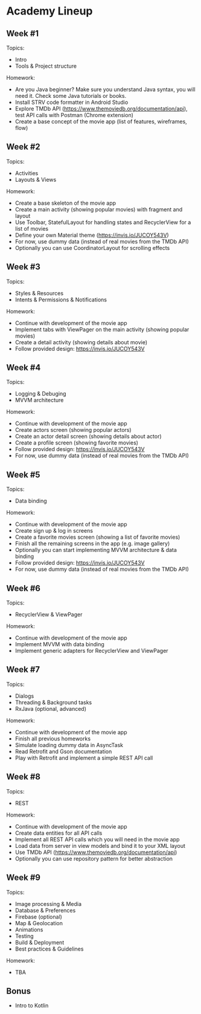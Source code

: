 Academy Lineup
==============


Week #1
-------

Topics:

- Intro
- Tools & Project structure

Homework:

- Are you Java beginner? Make sure you understand Java syntax, you will need it. Check some Java tutorials or books.
- Install STRV code formatter in Android Studio
- Explore TMDb API (https://www.themoviedb.org/documentation/api), test API calls with Postman (Chrome extension)
- Create a base concept of the movie app (list of features, wireframes, flow)


Week #2
-------

Topics:

- Activities
- Layouts & Views

Homework:

- Create a base skeleton of the movie app
- Create a main activity (showing popular movies) with fragment and layout
- Use Toolbar, StatefulLayout for handling states and RecyclerView for a list of movies
- Define your own Material theme (https://invis.io/JUCOY543V)
- For now, use dummy data (instead of real movies from the TMDb API)
- Optionally you can use CoordinatorLayout for scrolling effects


Week #3
-------

Topics:

- Styles & Resources
- Intents & Permissions & Notifications

Homework:

- Continue with development of the movie app
- Implement tabs with ViewPager on the main activity (showing popular movies)
- Create a detail activity (showing details about movie)
- Follow provided design: https://invis.io/JUCOY543V


Week #4
-------

Topics:

- Logging & Debuging
- MVVM architecture

Homework:

- Continue with development of the movie app
- Create actors screen (showing popular actors)
- Create an actor detail screen (showing details about actor)
- Create a profile screen (showing favorite movies)
- Follow provided design: https://invis.io/JUCOY543V
- For now, use dummy data (instead of real movies from the TMDb API)


Week #5
-------

Topics:

- Data binding

Homework:

- Continue with development of the movie app
- Create sign up & log in screens
- Create a favorite movies screen (showing a list of favorite movies)
- Finish all the remaining screens in the app (e.g. image gallery)
- Optionally you can start implementing MVVM architecture & data binding
- Follow provided design: https://invis.io/JUCOY543V
- For now, use dummy data (instead of real movies from the TMDb API)


Week #6
-------

Topics:

- RecyclerView & ViewPager

Homework:

- Continue with development of the movie app
- Implement MVVM with data binding
- Implement generic adapters for RecyclerView and ViewPager


Week #7
-------

Topics:

- Dialogs
- Threading & Background tasks
- RxJava (optional, advanced)

Homework:

- Continue with development of the movie app
- Finish all previous homeworks
- Simulate loading dummy data in AsyncTask
- Read Retrofit and Gson documentation
- Play with Retrofit and implement a simple REST API call


Week #8
-------

Topics:

- REST

Homework:

- Continue with development of the movie app
- Create data entities for all API calls
- Implement all REST API calls which you will need in the movie app
- Load data from server in view models and bind it to your XML layout
- Use TMDb API (https://www.themoviedb.org/documentation/api)
- Optionally you can use repository pattern for better abstraction


Week #9
-------

Topics:

- Image processing & Media
- Database & Preferences
- Firebase (optional)
- Map & Geolocation
- Animations
- Testing
- Build & Deployment
- Best practices & Guidelines

Homework:

- TBA


Bonus
-----

- Intro to Kotlin
